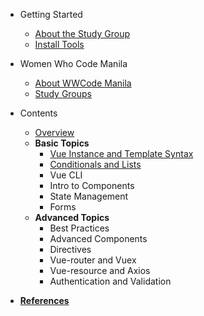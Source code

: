 - Getting Started
  - [About the Study Group](README.md)
  - [Install Tools](getting_started/install_tools.md)

- Women Who Code Manila
  - [About WWCode Manila](wwcodemanila/about.md)
  - [Study Groups](wwcodemanila/study_groups.md)

- Contents
  - [Overview](contents/overview.md)
  - **Basic Topics**
    - [Vue Instance and Template Syntax](contents/vue_instance_template_syntax.md)
    - [Conditionals and Lists](contents/vue_conditionals_lists.md)
    - Vue CLI
    - Intro to Components
    - State Management
    - Forms
  - **Advanced Topics**
    - Best Practices
    - Advanced Components
    - Directives
    - Vue-router and Vuex
    - Vue-resource and Axios
    - Authentication and Validation

- [**References**](resources/references.md)